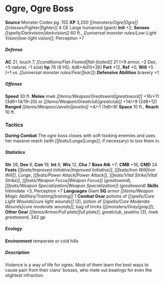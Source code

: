 ﻿---
cssclass: [monsters]
title1: Ogre, Ogre Boss
title2: Ogre Boss
CR: 7
sources:
- name: Monster Codex
  page: 155
  link: http://paizo.com/products/btpy9926?Pathfinder-Roleplaying-Game-Monster-Codex
XP: 3200
race: Ogre
classes:
- fighter 4
alignment: CE
size: Large
type: humanoid
subtypes:
- giant
initiative:
  bonus: 2
senses:
  darkvision: 60
  low-light vision: true
AC:
  AC: 21
  touch: 7
  flat_footed: 21
  components:
    armor: 9
    dex: -2
    natural: 5
    size: -1
HP:
  HP: 76
  long: 4d8+4d10+36
  HD: 8
saves:
  fort: 12
  ref: 0
  will: 5
  will_other: +1 vs. fear
defensive_abilities:
- bravery +1
speeds:
  base: 30
attacks:
  melee:
  - - text: mwk greatsword +16/+11 (3d6+14/19-20)
      entries:
      - - damage: 3d6+14
          crit_range: 19-20
      attack: mwk greatsword
      bonus:
      - 16
      - 11
  - - text: greatclub +14/+9 (2d8+12)
      entries:
      - - damage: 2d8+12
      attack: greatclub
      bonus:
      - 14
      - 9
  ranged:
  - - text: javelin +4/-1 (1d8+8)
      entries:
      - - damage: 1d8+8
      attack: javelin
      bonus:
      - 4
      - -1
space: 10
reach: 10
tactics:
  During Combat: The ogre boss closes with soft-looking enemies and uses her massive
    reach (with Lunge, if necessary) to box them in.
ability_scores:
  STR: 26
  DEX: 6
  CON: 19
  INT: 6
  WIS: 12
  CHA: 7
BAB: 7
CMB: 16
CMD: 24
feats:
- name: Improved Initiative
- name: Iron Will
- name: Lunge
- name: Power Attack
- name: Vital Strike
- name: Weapon Focus (greatsword)
- name: Weapon Specialization (greatsword)
skills:
  Intimidate: 3
  Perception: 7
languages:
- Giant
special_qualities:
- armor training 1
gear:
  combat:
  - potions of cure light wounds (2)
  - potion of cure moderate wounds
  - bag of tricks (gray)
  other:
  - full plate
  - greatclub
  - javelins (3)
  - mwk greatsword
  - 342 gp
ecology:
  environment: temperate or cold hills
desc_long: Violence is a way of life for ogres. Most of them learn the best ways to
  cause pain from their clans' bosses, who mete out beatings for even the slightest
  infraction.

---

# Ogre, Ogre Boss

**Source** Monster Codex pg. 155
**XP** 3,200
_[[monsters/Ogre|Ogre]]_ _[[classes/Fighter|fighter]]_ 4
CE Large humanoid (giant)
**Init** +2; **Senses** _[[spells/Darkvision|darkvision]]_ 60 ft., _[[universal monster rules/Low-Light Vision|low-light vision]]_; Perception +7

##### Defense

**AC** 21, touch 7, _[[conditions/Flat-Footed|flat-footed]]_ 21 (+9 armor, –2 Dex, +5 natural, –1 size)
**hp** 76 (8 HD; 4d8+4d10+36)
**Fort** +12, **Ref** +0, **Will** +5 (+1 vs. _[[universal monster rules/Fear|fear]]_)
**Defensive Abilities** bravery +1

##### Offense
**Speed** 30 ft.
**Melee** mwk _[[items/Weapon/Greatsword|greatsword]]_ +16/+11 (3d6+14/19–20) or _[[items/Weapon/Greatclub|greatclub]]_ +14/+9 (2d8+12)
**Ranged** _[[items/Weapon/Javelin|javelin]]_ +4/–1 (1d8+8)
**Space** 10 ft., **Reach** 10 ft.

### Tactics

**During Combat** The _ogre_ boss closes with soft-looking enemies and uses her massive reach (with _[[feats/Lunge|Lunge]]_, if necessary) to box them in.

##### Statistics
**Str** 26, **Dex** 6, **Con** 19, **Int** 6, **Wis** 12, **Cha** 7
**Base Atk** +7; **CMB** +16; **CMD** 24
**Feats** _[[feats/Improved Initiative|Improved Initiative]]_, _[[feats/Iron Will|Iron Will]]_, _Lunge_, _[[feats/Power Attack|Power Attack]]_, _[[feats/Vital Strike|Vital Strike]]_, _[[feats/Weapon Focus|Weapon Focus]]_ (_greatsword_), _[[feats/Weapon Specialization|Weapon Specialization]]_ (_greatsword_)
**Skills** Intimidate +3, Perception +7
**Languages** Giant
**SQ** armor _[[items/Weapon Magic Abilities/Training|training]]_ 1
**Combat Gear** potions of _[[spells/Cure Light Wounds|cure light wounds]]_ (2), potion of _[[spells/Cure Moderate Wounds|cure moderate wounds]]_, bag of tricks (_[[monsters/Gray|gray]]_); **Other Gear** _[[items/Armor/Full plate|full plate]]_, _greatclub_, javelins (3), mwk _greatsword_, 342 gp

##### Ecology

**Environment** temperate or cold hills

##### Description

Violence is a way of life for ogres. Most of them learn the best ways to cause pain from their clans’ bosses, who mete out beatings for even the slightest infraction.